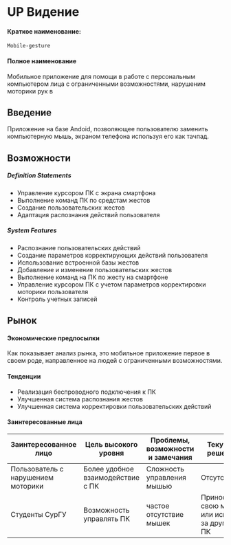 # UP Видение
#### Краткое наименование:
    Mobile-gesture
#### Полное наименование
Мобильное приложение для помощи в работе с персональным компьютером лица с ограниченными возможностями, нарушеним моторики рук в
## Введение
Приложение на базе Andoid, позволяющее пользователю заменить компьютерную мышь, экраном телефона используя его как тачпад.
## Возможности
##### Definition Statements
* Управление курсором ПК с экрана смартфона
* Выполнение команд ПК по средстам жестов
* Создание пользовательских жестов
* Адаптация распознания действий пользователя

##### System Features
* Распознание пользовательских действий
* Создание параметров корректирующих действий пользователя
* Использование встроенной базы жестов
* Добавление и изменение пользовательских жестов
* Выполнение команд на ПК по жесту на смартфоне
* Управление курсором ПК с учетом параметров корректировки моторики пользователя
* Контроль учетных записей

## Рынок
#### Экономические предпосылки
Как показывает анализ рынка, это мобильное приложение первое в своем роде, направленное на людей с ограниченными возможностями.
#### Тенденции
* Реализация беспроводного подключения к ПК
* Улучшенная система распознания жестов
* Улучшенная система корректировки пользовательских действий

#### Заинтересованные лица
|Заинтересованное лицо|Цель высокого уровня|Проблемы, возможности и замечания|Текущие решения|
|---------------------|--------------------|---------------------------------|---------------|
|Пользователь с нарушением моторики|Более удобное взаимодействие с ПК|Сложность управления мышью| Отсутствуют |
|Студенты СурГУ|Возможность управлять ПК|частое отсутствие мышек|Приность свою мышь или искать за другими ПК|
